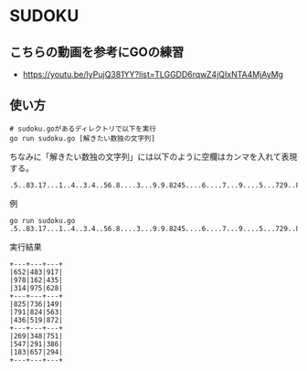 # SUDOKU

## こちらの動画を参考にGOの練習
- https://youtu.be/IyPujQ381YY?list=TLGGDD6rqwZ4jQIxNTA4MjAyMg

## 使い方
```
# sudoku.goがあるディレクトリで以下を実行
go run sudoku.go [解きたい数独の文字列]
```

ちなみに「解きたい数独の文字列」には以下のように空欄はカンマを入れて表現する。
```
.5..83.17...1..4..3.4..56.8....3...9.9.8245....6....7...9....5...729..861.36.72.4
```

例
```
go run sudoku.go .5..83.17...1..4..3.4..56.8....3...9.9.8245....6....7...9....5...729..861.36.72.4
```
実行結果
```
+---+---+---+
|652|483|917|
|978|162|435|
|314|975|628|
+---+---+---+
|825|736|149|
|791|824|563|
|436|519|872|
+---+---+---+
|269|348|751|
|547|291|386|
|183|657|294|
+---+---+---+
```